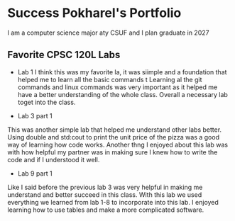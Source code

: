 
# Success Pokharel's Portfolio

I am a computer science major aty CSUF and I plan graduate in 2027

## Favorite CPSC 120L Labs

* Lab 1
I think this was my favorite la, it was siimple and a foundation that helped me to learn all the basic commands t Learning al the git commands and linux commands was very important as it helped me have a better understanding of the whole class. Overall a necessary lab toget into the class.

* Lab 3 part 1

This was another simple lab that helped me understand other labs better. Using double and std:cout to print the unit price of the pizza was a good way of learning how code works. Another thng I enjoyed about this lab was with how helpful my partner was in making sure I knew how to write the code and if I understood it well.

* Lab 9 part 1

Like I said before the previous lab 3 was very helpful in making me understand and better succeed in this class. With this lab we used everything we learned from lab 1-8 to incorporate into this lab. I enjoyed learning how to use tables and make a more complicated software. 
